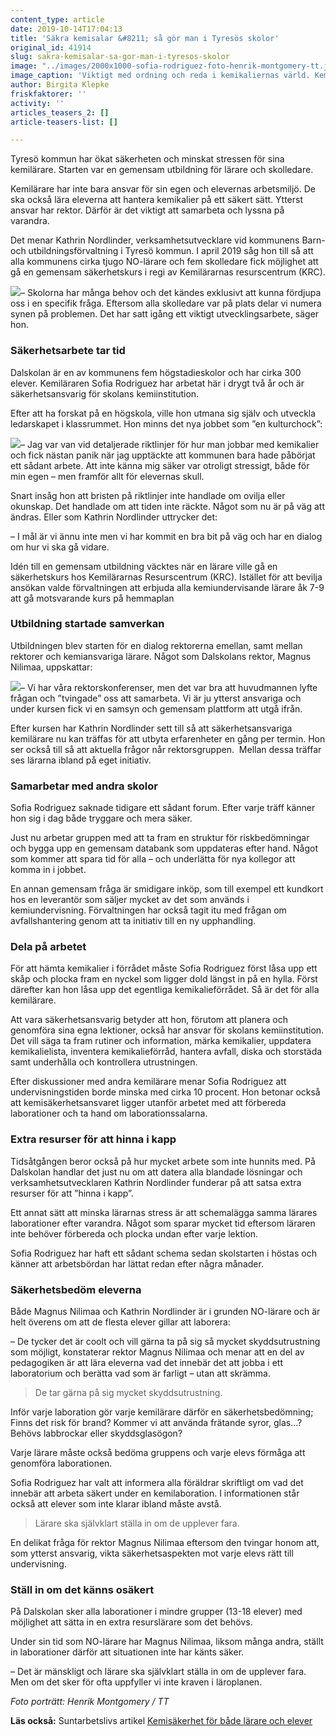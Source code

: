 ```yaml
---
content_type: article
date: 2019-10-14T17:04:13
title: 'Säkra kemisalar &#8211; så gör man i Tyresös skolor'
original_id: 41914
slug: sakra-kemisalar-sa-gor-man-i-tyresos-skolor
image: "../images/2000x1000-sofia-rodriguez-foto-henrik-montgomery-tt.jpg"
image_caption: 'Viktigt med ordning och reda i kemikaliernas värld. Kemiläraren Sofia Rodriguez är säkerhetsansvarig för Dalskolans kemiinstitution, och uppskattar samarbetet med kollegor på kommunens andra skolor. '
author: Birgita Klepke
friskfaktorer: ''
activity: ''
articles_teasers_2: []
article-teasers-list: []

---
```


Tyresö kommun har ökat säkerheten och minskat stressen för sina kemilärare. Starten var en gemensam utbildning för lärare och skolledare.

Kemilärare har inte bara ansvar för sin egen och elevernas arbetsmiljö. De ska också lära eleverna att hantera kemikalier på ett säkert sätt. Ytterst ansvar har rektor. Därför är det viktigt att samarbeta och lyssna på varandra.

Det menar Kathrin Nordlinder, verksamhetsutvecklare vid kommunens Barn- och utbildningsförvaltning i Tyresö kommun. I april 2019 såg hon till så att alla kommunens cirka tjugo NO-lärare och fem skolledare fick möjlighet att gå en gemensam säkerhetskurs i regi av Kemilärarnas resurscentrum (KRC).

[![](https://www.suntarbetsliv.se/wp-content/uploads/2019/10/200x220-kathrin-nordlinder-foto-henrik-montgomery-tt.jpg)](https://www.suntarbetsliv.se/wp-content/uploads/2019/10/200x220-kathrin-nordlinder-foto-henrik-montgomery-tt.jpg)– Skolorna har många behov och det kändes exklusivt att kunna fördjupa oss i en specifik fråga. Eftersom alla skolledare var på plats delar vi numera synen på problemen. Det har satt igång ett viktigt utvecklingsarbete, säger hon.

### Säkerhetsarbete tar tid

Dalskolan är en av kommunens fem högstadieskolor och har cirka 300 elever. Kemiläraren Sofia Rodriguez har arbetat här i drygt två år och är säkerhetsansvarig för skolans kemiinstitution.

Efter att ha forskat på en högskola, ville hon utmana sig själv och utveckla ledarskapet i klassrummet. Hon minns det nya jobbet som ”en kulturchock”:

[![](https://www.suntarbetsliv.se/wp-content/uploads/2019/10/200x220-sofia-rodriguez-foto-henrik-montgomery-tt.jpg)](https://www.suntarbetsliv.se/wp-content/uploads/2019/10/200x220-sofia-rodriguez-foto-henrik-montgomery-tt.jpg)– Jag var van vid detaljerade riktlinjer för hur man jobbar med kemikalier och fick nästan panik när jag upptäckte att kommunen bara hade påbörjat ett sådant arbete. Att inte känna mig säker var otroligt stressigt, både för min egen – men framför allt för elevernas skull.

Snart insåg hon att bristen på riktlinjer inte handlade om ovilja eller okunskap. Det handlade om att tiden inte räckte. Något som nu är på väg att ändras. Eller som Kathrin Nordlinder uttrycker det:

– I mål är vi ännu inte men vi har kommit en bra bit på väg och har en dialog om hur vi ska gå vidare.

Idén till en gemensam utbildning väcktes när en lärare ville gå en säkerhetskurs hos Kemilärarnas Resurscentrum (KRC). Istället för att bevilja ansökan valde förvaltningen att erbjuda alla kemiundervisande lärare åk 7-9 att gå motsvarande kurs på hemmaplan

### Utbildning startade samverkan

Utbildningen blev starten för en dialog rektorerna emellan, samt mellan rektorer och kemiansvariga lärare. Något som Dalskolans rektor, Magnus Nilimaa, uppskattar:

[![](https://www.suntarbetsliv.se/wp-content/uploads/2019/10/200x220-magnus-nilimaa-foto-henrik-montgomery-tt.jpg)](https://www.suntarbetsliv.se/wp-content/uploads/2019/10/200x220-magnus-nilimaa-foto-henrik-montgomery-tt.jpg)– Vi har våra rektorskonferenser, men det var bra att huvudmannen lyfte frågan och ”tvingade” oss att samarbeta. Vi är ju ytterst ansvariga och under kursen fick vi en samsyn och gemensam plattform att utgå ifrån.

Efter kursen har Kathrin Nordlinder sett till så att säkerhetsansvariga kemilärare nu kan träffas för att utbyta erfarenheter en gång per termin. Hon ser också till så att aktuella frågor når rektorsgruppen.  Mellan dessa träffar ses lärarna ibland på eget initiativ.

### Samarbetar med andra skolor

Sofia Rodriguez saknade tidigare ett sådant forum. Efter varje träff känner hon sig i dag både tryggare och mera säker.

Just nu arbetar gruppen med att ta fram en struktur för riskbedömningar och bygga upp en gemensam databank som uppdateras efter hand. Något som kommer att spara tid för alla – och underlätta för nya kollegor att komma in i jobbet.

En annan gemensam fråga är smidigare inköp, som till exempel ett kundkort hos en leverantör som säljer mycket av det som används i kemiundervisning. Förvaltningen har också tagit itu med frågan om avfallshantering genom att ta initiativ till en ny upphandling.

### Dela på arbetet

För att hämta kemikalier i förrådet måste Sofia Rodriguez först låsa upp ett skåp och plocka fram en nyckel som ligger dold längst in på en hylla. Först därefter kan hon låsa upp det egentliga kemikalieförrådet. Så är det för alla kemilärare.

Att vara säkerhetsansvarig betyder att hon, förutom att planera och genomföra sina egna lektioner, också har ansvar för skolans kemiinstitution. Det vill säga ta fram rutiner och information, märka kemikalier, uppdatera kemikalielista, inventera kemikalieförråd, hantera avfall, diska och storstäda samt underhålla och kontrollera utrustningen.

Efter diskussioner med andra kemilärare menar Sofia Rodriguez att undervisningstiden borde minska med cirka 10 procent. Hon betonar också att kemisäkerhetsansvaret ligger utanför arbetet med att förbereda laborationer och ta hand om laborationssalarna.

### Extra resurser för att hinna i kapp

Tidsåtgången beror också på hur mycket arbete som inte hunnits med. På Dalskolan handlar det just nu om att datera alla blandade lösningar och verksamhetsutvecklaren Kathrin Nordlinder funderar på att satsa extra resurser för att ”hinna i kapp”.

Ett annat sätt att minska lärarnas stress är att schemalägga samma lärares laborationer efter varandra. Något som sparar mycket tid eftersom läraren inte behöver förbereda och plocka undan efter varje lektion.

Sofia Rodriguez har haft ett sådant schema sedan skolstarten i höstas och känner att arbetsbördan har lättat redan efter några månader.

### Säkerhetsbedöm eleverna

Både Magnus Nilimaa och Kathrin Nordlinder är i grunden NO-lärare och är helt överens om att de flesta elever gillar att laborera:

– De tycker det är coolt och vill gärna ta på sig så mycket skyddsutrustning som möjligt, konstaterar rektor Magnus Nilimaa och menar att en del av pedagogiken är att lära eleverna vad det innebär det att jobba i ett laboratorium och berätta vad som är farligt – utan att skrämma.

> De tar gärna på sig mycket skyddsutrustning.

Inför varje laboration gör varje kemilärare därför en säkerhetsbedömning; Finns det risk för brand? Kommer vi att använda frätande syror, glas…? Behövs labbrockar eller skyddsglasögon?

Varje lärare måste också bedöma gruppens och varje elevs förmåga att genomföra laborationen.

Sofia Rodriguez har valt att informera alla föräldrar skriftligt om vad det innebär att arbeta säkert under en kemilaboration. I informationen står också att elever som inte klarar ibland måste avstå.

> Lärare ska självklart ställa in om de upplever fara.

En delikat fråga för rektor Magnus Nilimaa eftersom den tvingar honom att, som ytterst ansvarig, vikta säkerhetsaspekten mot varje elevs rätt till undervisning.

### Ställ in om det känns osäkert

På Dalskolan sker alla laborationer i mindre grupper (13-18 elever) med möjlighet att sätta in en extra resurslärare som det behövs.

Under sin tid som NO-lärare har Magnus Nilimaa, liksom många andra, ställt in laborationer därför att situationen inte har känts säker.

– Det är mänskligt och lärare ska självklart ställa in om de upplever fara. Men om det sker för ofta uppfyller vi inte kraven i läroplanen.

_Foto porträtt: Henrik Montgomery / TT_

**Läs också:** Suntarbetslivs artikel [Kemisäkerhet för både lärare och elever](https://www.suntarbetsliv.se/artiklar/fysisk-arbetsmiljo/kemisakerhet-for-bade-larare-och-elever/)

